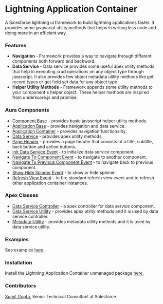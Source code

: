 # Lightning Application Container
A Salesforce lightning ui framework to build lightning applications faster. It provides some javascript utility methods that helps in writing less code and doing more in an efficient way.

### Features
  - **Navigation** - Framework provides a way to navigate through different components both forward and backword.
  - **Data Service** - Data service provides some useful apex utility methods that help in executing crud operations on any object type through javascript. It also provides few object metadata utility methods like get record types or get field set data for any object type.
  - **Helper Utility Methods** - Framework appends some utility methods to your component's helper object. These helper methods are inspired from underscore.js and promise.

### Aura Components
* [Component Base](https://github.com/sgupta9591/lightning-application-container/tree/master/src/aura/ComponentBase) - provides basic javascript helper utility methods.
* [Application Base](https://github.com/sgupta9591/lightning-application-container/tree/master/src/aura/ApplicationBase) - provides navigation and data service.
* [Application Container](https://github.com/sgupta9591/lightning-application-container/tree/master/src/aura/ApplicationContainer) - provides navigation functionality.
* [Data Service](https://github.com/sgupta9591/lightning-application-container/tree/master/src/aura/DataService) - provides apex utility methods.
* [Page Header](https://github.com/sgupta9591/lightning-application-container/tree/master/src/aura/PageHeader) - provides a page header that consists of a title, subtitle, back button and action buttons.
* [Init Data Service Event](https://github.com/sgupta9591/lightning-application-container/tree/master/src/aura/InitDataService) - to initialize data service component. 
* [Navigate To Component Event](https://github.com/sgupta9591/lightning-application-container/tree/master/src/aura/NavigateToComponent) - to navigate to another component.
* [Navigate To Previous Component Event](https://github.com/sgupta9591/lightning-application-container/tree/master/src/aura/NavigateToPreviousComponent) - to navigate back to previous component.
* [Show Hide Spinner Event](https://github.com/sgupta9591/lightning-application-container/tree/master/src/aura/ShowHideSpinner) - to show or hide spinner.
* [Refresh View Event](https://github.com/sgupta9591/lightning-application-container/tree/master/src/aura/RefreshView) - to fire standard refresh view event and to refresh other application container instances.

### Apex Classes
* [Data Service Controller](https://github.com/sgupta9591/lightning-application-container/blob/master/src/classes/DataService_CC.cls) - a apex controller for data service component.
* [Data Service Utility](https://github.com/sgupta9591/lightning-application-container/blob/master/src/classes/DataServiceUtility.cls) - provides apex utility methods and it is used by data service controller.
* [Metadata Utility](https://github.com/sgupta9591/lightning-application-container/blob/master/src/classes/MetadataServiceUtility.cls) - provides metadata utility methods and it is used by data service utility.

### Examples
See examples [here](https://sumit-gupta-developer-edition.ap5.force.com/examples).

### Installation 
Install the Lightning Application Container unmanaged package [here](https://login.salesforce.com/packaging/installPackage.apexp?p0=04t7F000004EEDg).

### Contributors
[Sumit Gupta](https://github.com/sgupta9591),  Senior Technical Consultant at Salesforce